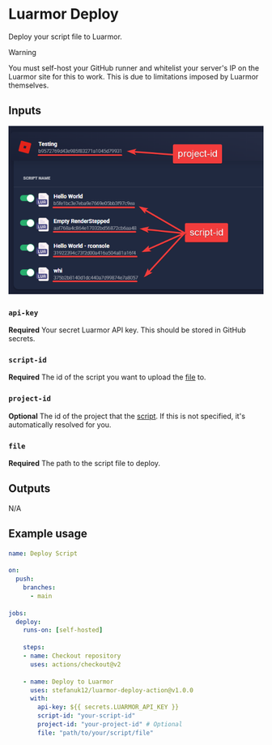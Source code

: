 # Luarmor Deploy

Deploy your script file to Luarmor.

> [!WARNING]
> You must self-host your GitHub runner and whitelist your server's IP on the Luarmor site for this to work. This is due to limitations imposed by Luarmor themselves.

## Inputs

![an image showing the project-id and script-id](./assets/inputsExample.png)

### `api-key`

**Required** Your secret Luarmor API key. This should be stored in GitHub secrets.

### `script-id`

**Required** The id of the script you want to upload the [file](#file) to. 

### `project-id`

**Optional** The id of the project that the [script](#script-id). If this is not specified, it's automatically resolved for you.

### `file`

**Required** The path to the script file to deploy.

## Outputs

N/A

## Example usage

```yaml
name: Deploy Script

on:
  push:
    branches:
      - main

jobs:
  deploy:
    runs-on: [self-hosted]

    steps:
    - name: Checkout repository
      uses: actions/checkout@v2

    - name: Deploy to Luarmor
      uses: stefanuk12/luarmor-deploy-action@v1.0.0
      with:
        api-key: ${{ secrets.LUARMOR_API_KEY }}
        script-id: "your-script-id"
        project-id: "your-project-id" # Optional
        file: "path/to/your/script/file"
```